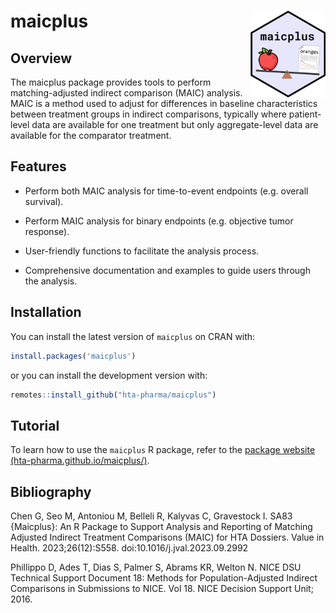 # maicplus <a href="https://hta-pharma.github.io/maicplus"><img src="man/figures/logo.svg" align="right" height="139" alt="maicplus website" /></a>

## Overview

The maicplus package provides tools to perform matching-adjusted indirect comparison (MAIC) analysis. MAIC is a method used to adjust for differences in baseline characteristics between treatment groups in indirect comparisons, typically where patient-level data are available for one treatment but only aggregate-level data are available for the comparator treatment.

## Features

- Perform both MAIC analysis for time-to-event endpoints (e.g. overall survival).

- Perform MAIC analysis for binary endpoints (e.g. objective tumor response).

- User-friendly functions to facilitate the analysis process.

- Comprehensive documentation and examples to guide users through the analysis.

## Installation

You can install the latest version of `maicplus` on CRAN with:

```r
install.packages('maicplus')
```

or you can install the development version with:

```r
remotes::install_github("hta-pharma/maicplus")
```

## Tutorial

To learn how to use the `maicplus` R package, refer to the [package website (hta-pharma.github.io/maicplus/)](hta-pharma.github.io/maicplus/).

## Bibliography

Chen G, Seo M, Antoniou M, Belleli R, Kalyvas C, Gravestock I. SA83 {Maicplus}: An R Package to Support Analysis and Reporting of Matching Adjusted Indirect Treatment Comparisons (MAIC) for HTA Dossiers. Value in Health. 2023;26(12):S558. doi:10.1016/j.jval.2023.09.2992

Phillippo D, Ades T, Dias S, Palmer S, Abrams KR, Welton N. NICE DSU Technical Support Document 18: Methods for Population-Adjusted Indirect Comparisons in Submissions to NICE. Vol 18. NICE Decision Support Unit; 2016.
